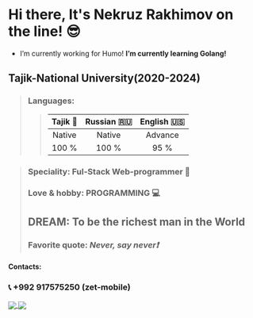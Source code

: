 # Hi there, It's Nekruz Rakhimov on the line! :sunglasses:
- I’m currently working for Humo! **I’m currently learning Golang!**

## Tajik-National University(2020-2024)

>### Languages:
>
>>| Tajik :heartbeat: | Russian :ru:    |    English :us:   | 
>>| :---------------: | :-------------: | :---------------:|
>>|       Native      |    Native       |      Advance     |
>>|      100 %        |    100 %        |        95 %      | 

>### Speciality: Ful-Stack Web-programmer :city_sunrise:
>### Love & hobby: PROGRAMMING :computer:
>## DREAM: To be the richest man in the World 
>### Favorite quote: *Never, say never:exclamation:* 
#### Contacts:
### :telephone_receiver:   +992 917575250 (zet-mobile) 

<!-- <p>&nbsp;<img align="left" src="https://github-readme-stats.vercel.app/api?username=NekruzRakhimov&show_icons=true&hide_title=true" alt="NekruzRakhimov" /></p> <br>
<p>&nbsp;<img align="left" src="https://github-readme-stats.vercel.app/api/top-langs/?username=NekruzRakhimov" alt="NekruzRakhimov" /></p> -->

<a href="https://github.com/anuraghazra/github-readme-stats">
  <img align="center" src="https://github-readme-stats.vercel.app/api/pin/?username=NekruzRakhimov&repo=github-readme-stats" />
</a>
<a href="https://github.com/anuraghazra/convoychat">
  <img align="center" src="https://github-readme-stats.vercel.app/api/pin/?username=NekruzRakhimov&repo=convoychat" />
</a>
